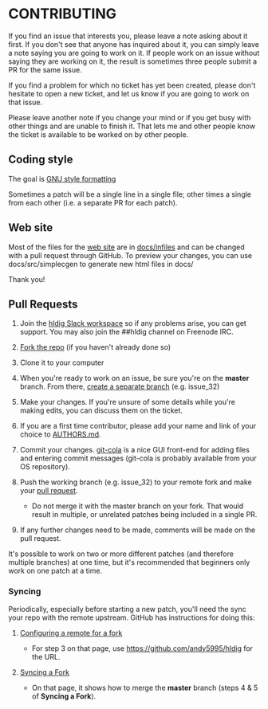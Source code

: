 # CONTRIBUTING

If you find an issue that interests you, please leave a note asking
about it first. If you don't see that anyone has inquired about it, you
can simply leave a note saying you are going to work on it. If people
work on an issue without saying they are working on it, the result is
sometimes three people submit a PR for the same issue.

If you find a problem for which no ticket has yet been created, please
don't hesitate to open a new ticket, and let us know if you are going
to work on that issue.

Please leave another note if you change your mind or if you get busy
with other things and are unable to finish it. That lets me and other
people know the ticket is available to be worked on by other people.

## Coding style

The goal is [GNU style formatting][GNU_style_guide]

Sometimes a patch will be a single line in a single file; other times a
single from each other (i.e. a separate PR for each patch).

## Web site

Most of the files for the [web site][hldig_website] are in
[docs/infiles][site_infiles] and can be changed with a pull request
through GitHub. To preview your changes, you can use
docs/src/simplecgen to generate new html files in docs/

Thank you!

## Pull Requests

1. Join the [hldig Slack workspace][hldig_slack] so if any problems arise, you can
get support. You may also join the ##hldig channel on Freenode IRC.

2. [Fork the repo][fork] (if you haven't already done so)

3. Clone it to your computer

4. When you're ready to work on an issue, be sure you're on the
**master** branch. From there, [create a separate branch][sep_branch]
(e.g. issue_32)

5. Make your changes. If you're unsure of some details while you're
making edits, you can discuss them on the ticket.

6. If you are a first time contributor, please add your name and link
of your choice to [AUTHORS.md][authors].

6. Commit your changes. [git-cola][git-cola] is a nice GUI front-end
for adding files and entering commit messages (git-cola is probably
available from your OS repository).

7. Push the working branch (e.g. issue_32) to your remote fork and make
your [pull request][PR].
    * Do not merge it with the master branch on your fork. That would
    result in multiple, or unrelated patches being included in a single
    PR.

8. If any further changes need to be made, comments will be made on the
pull request.

It's possible to work on two or more different patches (and therefore
multiple branches) at one time, but it's recommended that beginners
only work on one patch at a time.

### Syncing ###

Periodically, especially before starting a new patch, you'll need the sync your
repo with the remote upstream. GitHub has instructions for doing this:

1. [Configuring a remote for a fork](https://help.github.com/articles/configuring-a-remote-for-a-fork/)
    * For step 3 on that page, use https://github.com/andy5995/hldig
    for the URL.

2. [Syncing a Fork](https://help.github.com/articles/syncing-a-fork/)
    * On that page, it shows how to merge the **master** branch (steps
    4 & 5 of **Syncing a Fork**).

[GNU_style_guide]: https://www.gnu.org/prep/standards/html_node/Formatting.html
[hldig_website]: https://andy5995.github.io/hldig/
[site_infiles]: https://github.com/andy5995/hldig/blob/master/docs/infiles
[authors]: https://github.com/andy5995/hldig/blob/master/AUTHORS.md
[git-cola]: https://git-cola.github.io/
[hldig_slack]: https://join.slack.com/t/htdig/shared_invite/enQtMjY3NDU1MjMwODk3LTdmM2I2OWI5NWI4MzU4Y2JmMjk2MzAxNDYzM2IzZjJmMGE2MDZmMWMxNDY3MjAwOGFjMmE1YjM2MmM4MzVkNzk
[fork]: https://github.com/andy5995/hldig/fork
[sep_branch]: https://github.com/Kunena/Kunena-Forum/wiki/Create-a-new-branch-with-git-and-manage-branches
[PR]: https://help.github.com/articles/creating-a-pull-request-from-a-fork/

